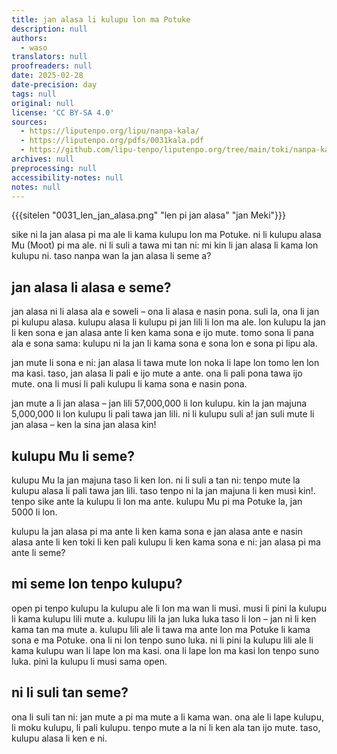 ```yaml
---
title: jan alasa li kulupu lon ma Potuke
description: null
authors:
  - waso
translators: null
proofreaders: null
date: 2025-02-28
date-precision: day
tags: null
original: null
license: 'CC BY-SA 4.0'
sources:
  - https://liputenpo.org/lipu/nanpa-kala/
  - https://liputenpo.org/pdfs/0031kala.pdf
  - https://github.com/lipu-tenpo/liputenpo.org/tree/main/toki/nanpa-kala
archives: null
preprocessing: null
accessibility-notes: null
notes: null
---
```


{{{sitelen "0031_len_jan_alasa.png" "len pi jan alasa" "jan Meki"}}}

sike ni la jan alasa pi ma ale li kama kulupu lon ma Potuke. ni li kulupu alasa Mu (Moot) pi ma ale. ni li suli a tawa mi tan ni: mi kin li jan alasa li kama lon kulupu ni. taso nanpa wan la jan alasa li seme a?

## jan alasa li alasa e seme?

jan alasa ni li alasa ala e soweli – ona li alasa e nasin pona. suli la, ona li jan pi kulupu alasa. kulupu alasa li kulupu pi jan lili li lon ma ale. lon kulupu la jan li ken sona e jan alasa ante li ken kama sona e ijo mute. tomo sona li pana ala e sona sama: kulupu ni la jan li kama sona e sona lon e sona pi lipu ala.

jan mute li sona e ni: jan alasa li tawa mute lon noka li lape lon tomo len lon ma kasi. taso, jan alasa li pali e ijo mute a ante. ona li pali pona tawa ijo mute. ona li musi li pali kulupu li kama sona e nasin pona.

jan mute a li jan alasa – jan lili 57,000,000 li lon kulupu. kin la jan majuna 5,000,000 li lon kulupu li pali tawa jan lili. ni li kulupu suli a! jan suli mute li jan alasa – ken la sina jan alasa kin!

## kulupu Mu li seme?

kulupu Mu la jan majuna taso li ken lon. ni li suli a tan ni: tenpo mute la kulupu alasa li pali tawa jan lili. taso tenpo ni la jan majuna li ken musi kin!. tenpo sike ante la kulupu li lon ma ante. kulupu Mu pi ma Potuke la, jan 5000 li lon.

kulupu la jan alasa pi ma ante li ken kama sona e jan alasa ante e nasin alasa ante li ken toki li ken pali kulupu li ken kama sona e ni: jan alasa pi ma ante li seme?

## mi seme lon tenpo kulupu?

open pi tenpo kulupu la kulupu ale li lon ma wan li musi. musi li pini la kulupu li kama kulupu lili mute a. kulupu lili la jan luka luka taso li lon – jan ni li ken kama tan ma mute a. kulupu lili ale li tawa ma ante lon ma Potuke li kama sona e ma Potuke. ona li ni lon tenpo suno luka. ni li pini la kulupu lili ale li kama kulupu wan li lape lon ma kasi. ona li lape lon ma kasi lon tenpo suno luka. pini la kulupu li musi sama open.

## ni li suli tan seme?

ona li suli tan ni: jan mute a pi ma mute a li kama wan. ona ale li lape kulupu, li moku kulupu, li pali kulupu. tenpo mute a la ni li ken ala tan ijo mute. taso, kulupu alasa li ken e ni.